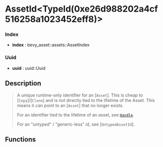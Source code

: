 # AssetId<TypeId\(0xe26d988202a4cf516258a1023452eff8\)>

### Index

- **index** : bevy\_asset::assets::AssetIndex

### Uuid

- **uuid** : uuid::Uuid

## Description

>  A unique runtime-only identifier for an [`Asset`]. This is cheap to [`Copy`]/[`Clone`] and is not directly tied to the
>  lifetime of the Asset. This means it _can_ point to an [`Asset`] that no longer exists.
> 
>  For an identifier tied to the lifetime of an asset, see [`Handle`](`crate::Handle`).
> 
>  For an "untyped" / "generic-less" id, see [`UntypedAssetId`].

## Functions

